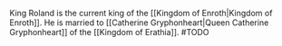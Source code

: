 
King Roland is the current king of the [[Kingdom of Enroth|Kingdom of Enroth]]. He is married to [[Catherine Gryphonheart|Queen Catherine Gryphonheart]] of the [[Kingdom of Erathia]].
#TODO